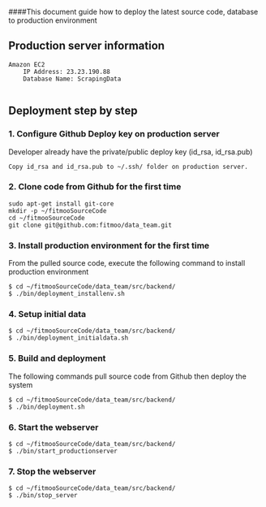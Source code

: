 ####This document guide how to deploy the latest source code, database to production environment

## Production server information

```
Amazon EC2
	IP Address: 23.23.190.88
	Database Name: ScrapingData
	
```

## Deployment step by step

### 1. Configure Github Deploy key on production server

Developer already have the private/public deploy key (id_rsa, id_rsa.pub)


```
Copy id_rsa and id_rsa.pub to ~/.ssh/ folder on production server.
```

### 2. Clone code from Github for the first time

```
sudo apt-get install git-core
mkdir -p ~/fitmooSourceCode
cd ~/fitmooSourceCode
git clone git@github.com:fitmoo/data_team.git
```


### 3. Install production environment for the first time

From the pulled source code, execute the following command to install production environment

```
$ cd ~/fitmooSourceCode/data_team/src/backend/
$ ./bin/deployment_installenv.sh
```

### 4. Setup initial data
```
$ cd ~/fitmooSourceCode/data_team/src/backend/
$ ./bin/deployment_initialdata.sh
```

### 5. Build and deployment

The following commands pull source code from Github then deploy the system

```
$ cd ~/fitmooSourceCode/data_team/src/backend/
$ ./bin/deployment.sh
```

### 6. Start the webserver
```
$ cd ~/fitmooSourceCode/data_team/src/backend/
$ ./bin/start_productionserver
```

### 7. Stop the webserver

```
$ cd ~/fitmooSourceCode/data_team/src/backend/
$ ./bin/stop_server
```


